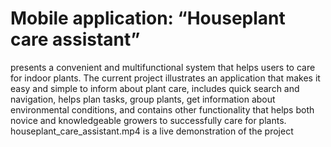 # Mobile application: “Houseplant care assistant” 
presents a convenient and multifunctional system that helps users to care for indoor plants.
The current project illustrates an application that makes it easy and simple to inform about plant care, includes quick search and navigation, helps plan tasks, group plants, get information about environmental conditions, and contains other functionality that helps both novice and knowledgeable growers to successfully care for plants.
houseplant_care_assistant.mp4 is a live demonstration of the project
